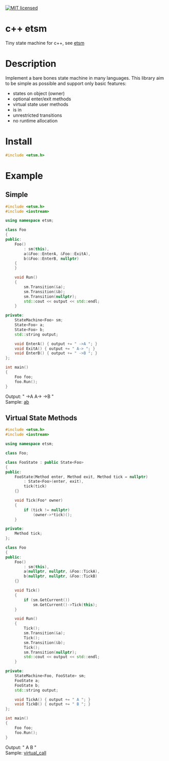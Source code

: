 [![MIT licensed](https://img.shields.io/badge/license-MIT-blue.svg)](LICENSE)

# c++ etsm
Tiny state machine for c++, see [etsm](https://github.com/ethiffeault/etsm)

# Description
Implement a bare bones state machine in many languages. This library aim to be simple as possible and support only basic features: 

- states on object (owner)
- optional enter/exit methods
- virtual state user methods
- is in
- unrestricted transitions
- no runtime allocation

# Install

```cpp
#include <etsm.h>
```  
# Example

## Simple

```c++
#include <etsm.h>
#include <iostream>

using namespace etsm;

class Foo
{
public:
    Foo()
        : sm(this),
        a(&Foo::EnterA, &Foo::ExitA),
        b(&Foo::EnterB, nullptr)
    {
    }

    void Run()
    {
        sm.Transition(&a);
        sm.Transition(&b);
        sm.Transition(nullptr);
        std::cout << output << std::endl;
    }

private:
    StateMachine<Foo> sm;
    State<Foo> a;
    State<Foo> b;
    std::string output;

    void EnterA() { output += " ->A "; }
    void ExitA() { output += " A-> "; }
    void EnterB() { output += " ->B "; }
};

int main()
{
    Foo foo;
    foo.Run();
}
```

Output: " ->A  A->  ->B "\
Sample: [ab](https://github.com/ethiffeault/etsm/tree/main/c%2B%2B/sample/ab)

## Virtual State Methods

```c++
#include <etsm.h>
#include <iostream>

using namespace etsm;

class Foo;

class FooState : public State<Foo>
{
public:
    FooState(Method enter, Method exit, Method tick = nullptr)
        : State<Foo>(enter, exit),
        tick(tick)
    {}

    void Tick(Foo* owner)
    {
        if (tick != nullptr)
            (owner->*tick)();
    }

private:
    Method tick;
};

class Foo
{
public:
    Foo()
        : sm(this),
        a(nullptr, nullptr, &Foo::TickA),
        b(nullptr, nullptr, &Foo::TickB)
    {}

    void Tick()
    {
        if (sm.GetCurrent())
            sm.GetCurrent()->Tick(this);
    }

    void Run()
    {
        Tick();
        sm.Transition(&a);
        Tick();
        sm.Transition(&b);
        Tick();
        sm.Transition(nullptr);
        std::cout << output << std::endl;
    }

private:
    StateMachine<Foo, FooState> sm;
    FooState a;
    FooState b;
    std::string output;

    void TickA() { output += " A "; }
    void TickB() { output += " B "; }
};

int main()
{
    Foo foo;
    foo.Run();
}
```

Output: " A  B "\
Sample: [virtual_call](https://github.com/ethiffeault/etsm/tree/main/c%2B%2B/sample/virtual_call)
